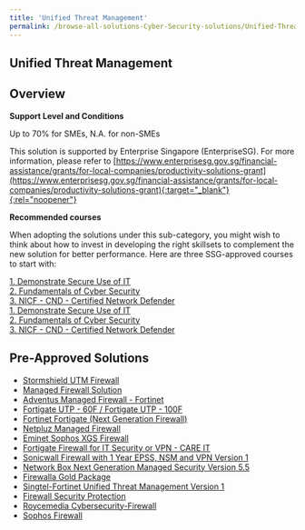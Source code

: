 ```yaml
---
title: 'Unified Threat Management'
permalink: /browse-all-solutions-Cyber-Security-solutions/Unified-Threat-Management
---
```


## Unified Threat Management
## Overview

**Support Level and Conditions**

Up to 70% for SMEs, N.A. for non-SMEs

This solution is supported by Enterprise Singapore (EnterpriseSG). For more information, please refer to [https://www.enterprisesg.gov.sg/financial-assistance/grants/for-local-companies/productivity-solutions-grant](https://www.enterprisesg.gov.sg/financial-assistance/grants/for-local-companies/productivity-solutions-grant){:target="_blank"}{:rel="noopener"}

**Recommended courses**

When adopting the solutions under this sub-category, you might wish to think about how to invest in developing the right skillsets to complement the new solution for better performance. Here are three SSG-approved courses to start with:

<a href='https://courses.enterprisejobskills.gov.sg/Course_Internet/CourseDetail/Demonstrate-Secure-Use-8'  target='_blank' rel='noopener'>1. Demonstrate Secure Use of IT</a><br>
<a href='https://courses.enterprisejobskills.gov.sg/Course_Internet/CourseDetail/Fundamentals-Cyber-Security-2'  target='_blank' rel='noopener'>2. Fundamentals of Cyber Security</a><br>
<a href='https://courses.enterprisejobskills.gov.sg/Course_Internet/CourseDetail/NICF-CND-Certified-Network-Defender-SF-2'  target='_blank' rel='noopener'>3. NICF - CND - Certified Network Defender</a><br>
<a href='https://courses.enterprisejobskills.gov.sg/Course_Internet/CourseDetail/Demonstrate-Secure-Use-8'  target='_blank' rel='noopener'>1. Demonstrate Secure Use of IT</a><br>
<a href='https://courses.enterprisejobskills.gov.sg/Course_Internet/CourseDetail/Fundamentals-Cyber-Security-2'  target='_blank' rel='noopener'>2. Fundamentals of Cyber Security</a><br>
<a href='https://courses.enterprisejobskills.gov.sg/Course_Internet/CourseDetail/NICF-CND-Certified-Network-Defender-SF-2'  target='_blank' rel='noopener'>3. NICF - CND - Certified Network Defender</a><br>

## Pre-Approved Solutions

- <a href='/productivity-solutions-grant/solutionrepo/solution521' target='_blank'>Stormshield UTM Firewall</a><br>
- <a href='/productivity-solutions-grant/solutionrepo/solution1276' target='_blank'>Managed Firewall Solution</a><br>
- <a href='/productivity-solutions-grant/solutionrepo/solution1800' target='_blank'>Adventus Managed Firewall - Fortinet </a><br>
- <a href='/productivity-solutions-grant/solutionrepo/solution1809' target='_blank'>Fortigate UTP - 60F / Fortigate UTP - 100F</a><br>
- <a href='/productivity-solutions-grant/solutionrepo/solution1909' target='_blank'>Fortinet Fortigate (Next Generation Firewall)</a><br>
- <a href='/productivity-solutions-grant/solutionrepo/solution2274' target='_blank'>Netpluz Managed Firewall </a><br>
- <a href='/productivity-solutions-grant/solutionrepo/solution2386' target='_blank'>Eminet Sophos XGS Firewall</a><br>
- <a href='/productivity-solutions-grant/solutionrepo/solution2402' target='_blank'>Fortigate Firewall for IT Security or VPN - CARE IT</a><br>
- <a href='/productivity-solutions-grant/solutionrepo/solution2517' target='_blank'>Sonicwall Firewall with 1 Year EPSS, NSM and VPN Version 1</a><br>
- <a href='/productivity-solutions-grant/solutionrepo/solution2549' target='_blank'>Network Box Next Generation Managed Security Version 5.5</a><br>
- <a href='/productivity-solutions-grant/solutionrepo/solution2607' target='_blank'>Firewalla Gold Package</a><br>
- <a href='/productivity-solutions-grant/solutionrepo/solution2655' target='_blank'>Singtel-Fortinet Unified Threat Management Version 1</a><br>
- <a href='/productivity-solutions-grant/solutionrepo/solution2711' target='_blank'>Firewall Security Protection</a><br>
- <a href='/productivity-solutions-grant/solutionrepo/solution2763' target='_blank'>Roycemedia Cybersecurity-Firewall</a><br>
- <a href='/productivity-solutions-grant/solutionrepo/solution2835' target='_blank'>Sophos Firewall</a><br>
